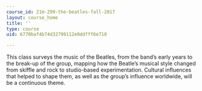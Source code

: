 ```yaml
---
course_id: 21m-299-the-beatles-fall-2017
layout: course_home
title: ''
type: course
uid: 6770baf4b74d32799112e0ddfff6e710

---
```

This class surveys the music of the Beatles, from the band’s early years to the break-up of the group, mapping how the Beatle’s musical style changed from skiffle and rock to studio-based experimentation. Cultural influences that helped to shape them, as well as the group’s influence worldwide, will be a continuous theme.
